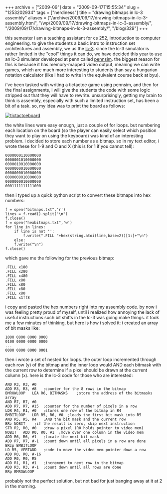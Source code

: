 +++
archive = ["2009-09"]
date = "2009-09-17T15:55:34"
slug = "1253202934"
tags = ["nerdiness"]
title = "drawing bitmaps in lc-3 assembly"
aliases = ["/archive/2009/09/17/drawing-bitmaps-in-lc-3-assembly.html", "/wp/2009/09/17/drawing-bitmaps-in-lc-3-assembly/", "/2009/09/17/drawing-bitmaps-in-lc-3-assembly/", "/blog/329"]
+++

this semester i am a teaching assistant for cs 252, introduction to
computer engineering. to give the students a basic intro to instruction
set architectures and assembly, we us the [lc-3][1]. since the lc-3
simulator is rather limited in the "cool" things it can do, we have
decided this year to use an lc-3 simulator developed at penn called
[pennsim][2]. the biggest reason for this is because it has memory-mapped
video output, meaning we can write games, which are much more interesting
to students than say a hungarian notation calculator (like i had to write
in the equivalent course back at byu).

i've been tasked with writing a tictactoe game using pennsim, and then for
the final assignments, i will give the students the code with some logic
stripped out that they will have to rewrite. unsurprisingly, getting my
brain to think is assembly, especially with such a limited instruction
set, has been a bit of a task. so, my idea was to print the board as
follows:

[![tictactoeboard][3]][4]

the white lines were easy enough, just a couple of for loops. but
numbering each location on the board (so the player can easily select
which position they want to play on using the keyboard) was kind of an
interesting problem. i decided to store each number as a bitmap. so in my
text editor, i wrote these for 1-9 and O and X (this is for 1 if you
cannot tell):


    0000000110000000
    0000001010000000
    0000010010000000
    0000000010000000
    0000000010000000
    0000000010000000
    0000000010000000
    0001111111111000


then i typed up a quick python script to convert these bitmaps into hex
numbers:


    f = open("bitmaps.txt",'r')
    lines = f.read().split("\n")
    f.close()
    f = open("hexbitmaps.txt",'w')
    for line in lines:
        if line is not '':
            f.write(".FILL "+hex(string.atoi(line,base=2))[1:]+"\n")
        else:
        f.write("\n")
    f.close()


which gave me the following for the previous bitmap:


    .FILL x180
    .FILL x280
    .FILL x480
    .FILL x80
    .FILL x80
    .FILL x80
    .FILL x80
    .FILL x1ff8


i copy and pasted the hex numbers right into my assembly code. by now
i was feeling pretty proud of myself, until i realized how annoying the
lack of useful instructions such bit shifts in the lc-3 was going make
things. it took me a few minutes of thinking, but here is how i solved it:
i created an array of bit masks like:


    1000 0000 0000 0000
    0100 0000 0000 0000
    ...
    0000 0000 0000 0001


then i wrote a set of nested for loops. the outer loop incremented through
each row (y) of the bitmap and the inner loop would AND each bitmask with
the current row to determine if a pixel should be drawn at the current
column (x). here is the lc-3 code for those who are interested:


    AND R3, R3, #0
    ADD R3, R3, #8	 ;counter for the 8 rows in the bitmap
    BMROWLOOP	LEA R6, BITMASKS	;store the address of the bitmasks array
    AND R7, R7, #0
    ADD R7, R7, #15	 ;counter for the number of pixels in a row
    LDR R4, R1, #0	 ;stores one row of the bitmap in R4
    BMBITLOOP	LDR R5, R6, #0	;loads the first bit mask into R5
    AND R5, R5, R4	 ;AND the bit mask and the current row
    BRz NOBIT	 ;if the result is zero, skip next instruction
    STR R2, R0, #0	 ;draw a pixel (R0 holds pointer to video mem)
    NOBIT	ADD R0, R0, #1	;move over one column in the video mem
    ADD R6, R6, #1	 ;locate the next bit mask
    ADD R7, R7, #-1	 ;count down until all pixels in a row are done
    BRzp BMBITLOOP
    LD R5, VERTADD	 ;code to move the video mem pointer down a row
    ADD R0, R0, #-16
    ADD R0, R0, R5
    ADD R1, R1, #1	 ;increment to next row in the bitmap
    ADD R3, R3, #-1	 ;count down until all rows are done
    BRp BMROWLOOP


probably not the perfect solution, but not bad for just banging away at it
at 2 in the morning.

[1]: http://en.wikipedia.org/wiki/LC-3
[2]: http://www.cis.upenn.edu/~milom/cse240-Fall06/pennsim/pennsim-manual.html
[3]: http://farm4.static.flickr.com/3524/4082386988_5616c7dc82_o.jpg
[4]: http://www.flickr.com/photos/rjbismark90/4082386988/ (tictactoeboard by ryanallanjohnson, on Flickr)

